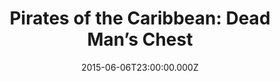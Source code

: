 ---
title: "Pirates of the Caribbean: Dead Man’s Chest"
year: 2006
date: 2015-06-06T23:00:00.000Z
permalink: /almanac/movies/2015-06-07-pirates-of-the-caribbean-dead-mans-chest/index.html
rating: 3
tmdbid: 58
---